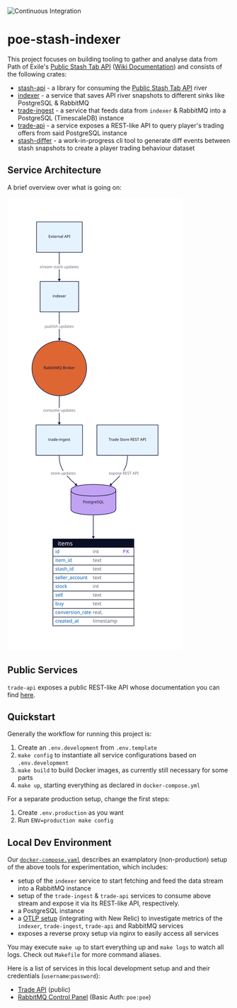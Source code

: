 ![Continuous Integration](https://github.com/maximumstock/poe-stash-indexer/workflows/Continuous%20Integration/badge.svg)

# poe-stash-indexer

This project focuses on building tooling to gather and analyse data from Path of
Exile's [Public Stash Tab API](https://www.pathofexile.com/developer/docs/reference#publicstashes) ([Wiki Documentation](https://pathofexile.gamepedia.com/Public_stash_tab_API)) and consists of the following crates:

- [stash-api](crates/stash-api/README.md) - a library for consuming the [Public Stash Tab API](https://www.pathofexile.com/developer/docs/reference#publicstashes) river
- [indexer](crates/indexer/README.md) - a service that saves API river snapshots to different sinks like PostgreSQL & RabbitMQ
- [trade-ingest](crates/trade-ingest/README.md) - a service that feeds data from `indexer` & RabbitMQ into a PostgreSQL (TimescaleDB) instance
- [trade-api](crates/trade-api/README.md) - a service exposes a REST-like API to query player's trading offers from said PostgreSQL instance
- [stash-differ](crates/stash-differ/README.md) - a work-in-progress cli tool to generate diff events between stash snapshots to create a player trading behaviour dataset

## Service Architecture

A brief overview over what is going on:

![img](docs/architecture.svg)

## Public Services

`trade-api` exposes a public REST-like API whose documentation you can find [here](crates/trade-api/README.md).

## Quickstart

Generally the workflow for running this project is:

1. Create an `.env.development` from `.env.template`
2. `make config` to instantiate all service configurations based on `.env.development`
3. `make build` to build Docker images, as currently still necessary for some parts
4. `make up`, starting everything as declared in `docker-compose.yml`

For a separate production setup, change the first steps:

1. Create `.env.production` as you want
2. Run `ENV=production make config`

## Local Dev Environment

Our [`docker-compose.yaml`](./docker-compose.yaml) describes an examplatory (non-production) setup of the above tools for experimentation, which includes:

- setup of the `indexer` service to start fetching and feed the data stream into a RabbitMQ instance
- setup of the `trade-ingest` & `trade-api` services to consume above stream and expose it via its REST-like API, respectively.
- a PostgreSQL instance
- a [OTLP setup](https://github.com/open-telemetry/opentelemetry-rust) (integrating with New Relic) to investigate metrics of the `indexer`, `trade-ingest`, `trade-api` and RabbitMQ services
- exposes a reverse proxy setup via nginx to easily access all services

You may execute `make up` to start everything up and `make logs` to watch all logs.
Check out `Makefile` for more command aliases.

Here is a list of services in this local development setup and and their credentials (`username`:`password`):

- [Trade API](http://trade.localhost:8888) (public)
- [RabbitMQ Control Panel](http://rabbitmq.localhost:8888) (Basic Auth: `poe:poe`)
